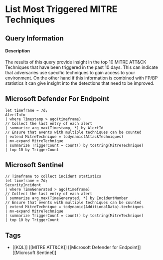 # List Most Triggered MITRE Techniques
## Query Information
#### Description
The results of this query provide insight in the top 10 MITRE ATT&CK Techniques that have been triggered in the past 10 days. This can indicate that adversaries use specific techniques to gain access to your environment. On the other hand if this information is combined with FP/BP statistics it can give insight into the detections that need to be improved. 
## Microsoft Defender For Endpoint
```kusto
let timeframe = 7d;
AlertInfo
| where Timestamp > ago(timeframe)
// Collect the last entry of each alert
| summarize arg_max(Timestamp, *) by AlertId
// Ensure that events with multiple techniques can be counted
| extend MitreTechnique = todynamic(AttackTechniques)
| mv-expand MitreTechnique
| summarize TriggerCount = count() by tostring(MitreTechnique)
| top 10 by TriggerCount

```
## Microsoft Sentinel
```kusto
// Timeframe to collect incident statistics
let timeframe = 7d;
SecurityIncident
| where TimeGenerated > ago(timeframe)
// Collect the last entry of each alert
| summarize arg_max(TimeGenerated, *) by IncidentNumber
// Ensure that events with multiple techniques can be counted
| extend MitreTechnique = todynamic(AdditionalData).techniques
| mv-expand MitreTechnique
| summarize TriggerCount = count() by tostring(MitreTechnique)
| top 10 by TriggerCount
```
## Tags
- [[KQL]] [[MITRE ATT&CK]] [[Microsoft Defender for Endpoint]] [[Microsoft Sentinel]]